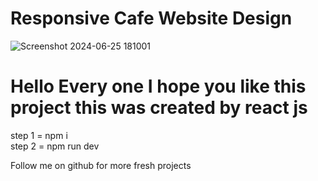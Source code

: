 # Responsive Cafe Website Design


![Screenshot 2024-06-25 181001](https://github.com/shirsenduda/aroma/assets/142315029/99ebb4f2-909d-4d4b-9284-26b90e336ad4)

# Hello Every one I hope you like this project this was created by react js 

step 1 = npm i  
step 2 = npm run dev

Follow me on github for more fresh projects
